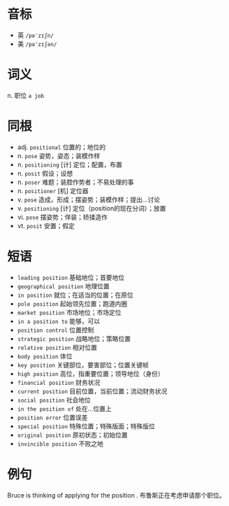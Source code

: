 # 音标

- 英 `/pəˈzɪʃn/`
- 美 `/pə'zɪʃən/`

# 词义

n. 职位
`a job`

# 同根

- adj. `positional` 位置的；地位的
- n. `pose` 姿势，姿态；装模作样
- n. `positioning` [计] 定位；配置，布置
- n. `posit` 假设；设想
- n. `poser` 难题；装腔作势者；不易处理的事
- n. `positioner` [机] 定位器
- v. `pose` 造成，形成；摆姿势；装模作样；提出…讨论
- v. `positioning` [计] 定位（position的现在分词）；放置
- vi. `pose` 摆姿势；佯装；矫揉造作
- vt. `posit` 安置；假定

# 短语

- `leading position` 基础地位；首要地位
- `geographical position` 地理位置
- `in position` 就位；在适当的位置；在原位
- `pole position` 起始领先位置；跑道内圈
- `market position` 市场地位；市场定位
- `in a position to` 能够，可以
- `position control` 位置控制
- `strategic position` 战略地位；策略位置
- `relative position` 相对位置
- `body position` 体位
- `key position` 关键部位，要害部位；位置关键帧
- `high position` 高位，指重要位置；领导地位（身份）
- `financial position` 财务状况
- `current position` 目前位置，当前位置；流动财务状况
- `social position` 社会地位
- `in the position of` 处在…位置上
- `position error` 位置误差
- `special position` 特殊位置；特殊版面；特殊版位
- `original position` 原初状态；初始位置
- `invincible position` 不败之地

# 例句

Bruce is thinking of applying for the position .
布鲁斯正在考虑申请那个职位。



